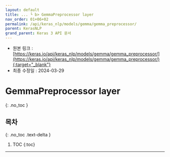 ```yaml
---
layout: default
title: ... └ b> GemmaPreprocessor layer
nav_order: 01+06+02
permalink: /api/keras_nlp/models/gemma/gemma_preprocessor/
parent: KerasNLP
grand_parent: Keras 3 API 문서
---
```


* 원본 링크 : [https://keras.io/api/keras_nlp/models/gemma/gemma_preprocessor/](https://keras.io/api/keras_nlp/models/gemma/gemma_preprocessor/){:target="_blank"}
* 최종 수정일 : 2024-03-29

# GemmaPreprocessor layer
{: .no_toc }

## 목차
{: .no_toc .text-delta }

1. TOC
{:toc}

---

